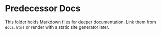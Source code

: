 # Predecessor Docs

This folder holds Markdown files for deeper documentation. Link them from `docs.html` or render with a static site generator later.
